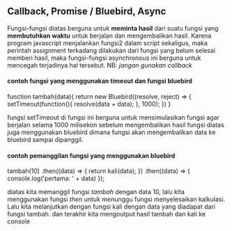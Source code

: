 ## Callback, Promise / Bluebird, Async

Fungsi-fungsi diatas berguna untuk **meminta hasil** dari suatu fungsi yang **membutuhkan waktu** untuk berjalan dan mengembalikan hasil.
Karena program javascript menjalankan fungsi2 dalam script sekaligus, maka perintah assignment terkadang dilakukan dari fungsi yang belum selesai memberi hasil, maka fungsi-fungsi asynchronous ini berguna untuk mencegah terjadinya hal tersebut.
NB: *jangan gunakan callback*

#### contoh fungsi yang menggunakan timeout dan fungsi bluebird

function tambah(data){
    return new Bluebird((resolve, reject) => {
        setTimeout(function(){
            resolve(data + data);
        }, 1000);
    })
}

fungsi setTimeout di fungsi ini berguna untuk mensimulasikan fungsi agar berjalan selama 1000 milisekon sebelum mengembalikan hasil
fungsi diatas juga menggunakan bluebird dimana fungsi akan mengembalikan data ke bluebird sampai dipanggil.

#### contoh pemanggilan fungsi yang menggunakan bluebird
tambah(10)
    .then((data) => {
        return kali(data);
    })
    .then((data) => {
        console.log('pertama: ' + data)
    });
    
diatas kita memanggil fungsi *tambah* dengan data 10, lalu kita menggunakan fungsi *then* untuk menunggu fungsi menyelesaikan kalkulasi. Lalu kita melanjutkan dengan fungsi kali dengan data yang diadapat dari fungsi tambah. dan terakhir kita mengoutput hasil tambah dan kali ke console 
